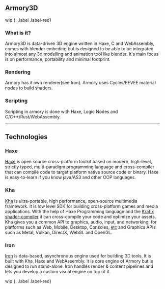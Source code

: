 ## Armory3D

wip
{: .label .label-red}

### What is it?
Armory3D is data-driven 3D engine written in Haxe, C and WebAssembly, comes with blender embeding but is designed to be able to be integrated into almost any 3d modelling and animation tool like blender. It's main focus is on performance, portability and minimal footprint.

### Rendering
Armory has it own renderer(see Iron). Armory uses Cycles/EEVEE material nodes to build shaders.

### Scripting
Scripting in armory is done with Haxe, Logic Nodes and C/C++/Rust/WebAssembly.

---

## Technologies

### Haxe

[Haxe](https://haxe.org/) is open source cross-platform toolkit based on modern, high-level, strictly typed, multi-paradigm programming language and cross-compiler that can compile code to target platform native source code or binary. Haxe is easy-to-learn if you know java/AS3 and other OOP languages.


### Kha

[Kha](http://kha.tech/) is ultra-portable, high performance, open-source multimedia framework. It is low level SDK for building cross-platform games and media applications. With the help of Haxe Programming language and the [Krafix shader-compiler](https://github.com/Kode/krafix) it can cross-compile your code and optimize your assets. Kha gives you a common API to graphics, audio, input, and networking, for platforms such as Web, Mobile, Desktop, Consoles, [etc](https://github.com/Kode/Kha/wiki/Features#supported-platforms) and Graphics APIs such as Metal, Vulkan, DirectX, WebGL and OpenGL. 


### Iron

[Iron](https://github.com/armory3d/iron) is data-based, asynchronous engine used for building 3D tools, It is built with Kha, Haxe and WebAssembly. It is core engine of Armory but is designed to run stand-alone. Iron handles render & content pipelines and lets you develop a custom visual engine on top of it.


wip
{: .label .label-red}
